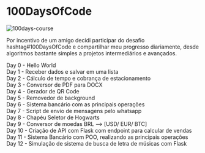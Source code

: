 # 100DaysOfCode

![100days-course](https://github.com/user-attachments/assets/17077a94-288d-43b4-add9-29845b9adbb7)


Por incentivo de um amigo decidi participar do desafio hashtag#100DaysOfCode e compartilhar meu progresso diariamente, desde algoritmos bastante simples a projetos intermediários e avançados.


Day 0 - Hello World</br>
Day 1 - Receber dados e salvar em uma lista</br>
Day 2 - Cálculo de tempo e cobrança de estacionamento</br>
Day 3 - Conversor de PDF para DOCX</br>
Day 4 - Gerador de QR Code</br>
Day 5 - Removedor de background </br>
Day 6 - Sistema bancário com as principais operações </br>
Day 7 - Script de envio de mensagens pelo whatsapp</br>
Day 8 - Chapéu Seletor de Hogwarts</br>
Day 9 - Conversor de moedas BRL --> [USD/ EUR/ BTC]</br>
Day 10 - Criação de API com Flask com endpoint para calcular de vendas</br>
Day 11 - Sistema Bancário com POO, realizando as principais operações</br>
Day 12 - Simulação de sistema de busca de letra de músicas com Flask